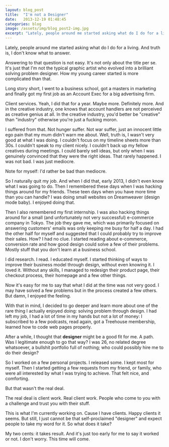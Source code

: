 ```yaml
---
layout: blog_post
title:  "I'm not a Designer"
date:   2013-12-19 01:48:45
categories: blog
image: /assets/img/blog_post2-img.jpg
excerpt: "Lately, people around me started asking what do I do for a living. And truth is, I don't know what to answer. "
---
```


Lately, people around me started asking what do I do for a living. And truth is, I don't know what to answer. 

Answering to that question is not easy. It's not only about the title per se. It's just that I'm not the typical graphic artist who evolved into a brilliant solving problem designer. How my young career started is more complicated than that.

Long story short, I went to a business school, got a masters in marketing and finally got my first job as an Account Exec for a big advertising firm. 

Client services. Yeah, I did that for a year. Maybe more. Definitely more. And in the creative industry, one knows that account handlers are not perceived as creative genius at all. In the creative industry, you'd better be "creative" than "industry" otherwise you're just a fucking moron. 

I suffered from that. Not hunger suffer. Not war suffer, just an innocent little ego pain that my mum didn't warn me about. Well, truth is, I wasn't very good at what I was doing. I couldn't focus on my timeline sheets more than 30s. I couldn't speak to my client nicely. I couldn't back up my fellow creatives during meetings. I could barely sell ideas, but only when I was genuinely convinced that they were the right ideas. That rarely happened. I was not bad. I was just mediocre. 

Note for myself: I'd rather be bad than mediocre. 

So I naturally quit my job. And when I did that, early 2013, I didn't even know what I was going to do. Then I remembered these days when I was hacking things around for my friends. These teen days when you have more time than you can handle? I was doing small websites on Dreamweaver (design mode baby). I enjoyed doing that. 

Then I also remembered my first internship. I was also hacking things around for a small (and unfortunately not very successful) e-commerce company in Tokyo. The job they gave me, which was primarily focused on answering customers' emails was only keeping me busy for half a day. I had the other half for myself and suggested that I could probably try to improve their sales. How? I had no clue. I started reading about e-commerce, conversion rate and how good design could solve a few of their problems. Mostly stuff that you don't learn at a business school.

I did research. I read. I educated myself. I started thinking of ways to improve their business model through design, without even knowing it. I loved it. Without any skills, I managed to redesign their product page, their checkout process, their homepage and a few other things. 

Now it's easy for me to say that what I did at the time was not very good. I may have solved a few problems but in the process created a few others. But damn, I enjoyed the feeling. 

With that in mind, I decided to go deeper and learn more about one of the rare thing I actually enjoyed doing: solving problem through design. I had left my job, I had a lot of time in my hands but not a lot of money: I subscribed to a few podcasts, read again, got a Treehouse membership, learned how to code web pages properly. 

After a while, I thought that **designer** might be a good fit for me. A path. Was I legitimate enough to go that way? I was 26, no related degree whatsoever, a bullshit portfolio full of nothing; who could possibly hire me to do their design? 

So I worked on a few personal projects. I released some. I kept most for myself. Then I started getting a few requests from my friend, or family, who were all interested by what I was trying to achieve. That felt nice, and comforting. 

But that wasn't the real deal.

The real deal is client work. Real client work. People who come to you with a challenge and trust you with their stuff.

This is what I'm currently working on. Cause I have clients. Happy clients it seems. But still, I just cannot be that self-proclaimed "designer" and expect people to take my word for it. So what does it take? 

My two cents: it takes result. And it's just too early for me to say it worked or not. I don't worry. This time will come. 

